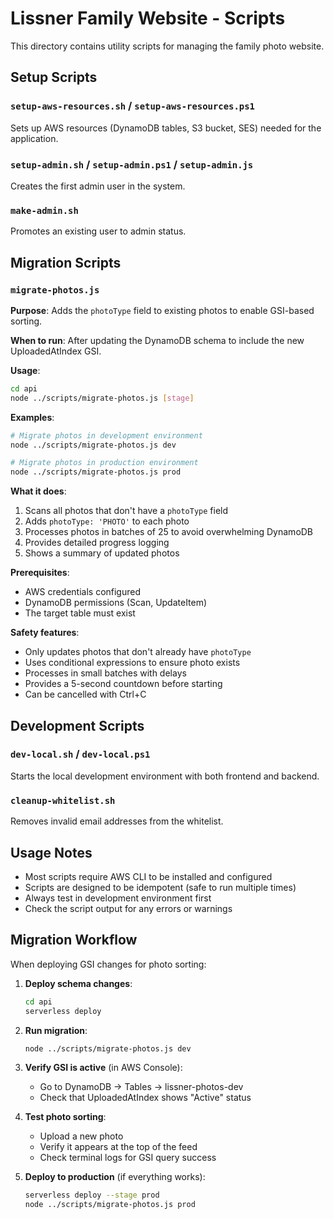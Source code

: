 # Lissner Family Website - Scripts

This directory contains utility scripts for managing the family photo website.

## Setup Scripts

### `setup-aws-resources.sh` / `setup-aws-resources.ps1`
Sets up AWS resources (DynamoDB tables, S3 bucket, SES) needed for the application.

### `setup-admin.sh` / `setup-admin.ps1` / `setup-admin.js`
Creates the first admin user in the system.

### `make-admin.sh`
Promotes an existing user to admin status.

## Migration Scripts

### `migrate-photos.js`
**Purpose**: Adds the `photoType` field to existing photos to enable GSI-based sorting.

**When to run**: After updating the DynamoDB schema to include the new UploadedAtIndex GSI.

**Usage**:
```bash
cd api
node ../scripts/migrate-photos.js [stage]
```

**Examples**:
```bash
# Migrate photos in development environment
node ../scripts/migrate-photos.js dev

# Migrate photos in production environment
node ../scripts/migrate-photos.js prod
```

**What it does**:
1. Scans all photos that don't have a `photoType` field
2. Adds `photoType: 'PHOTO'` to each photo
3. Processes photos in batches of 25 to avoid overwhelming DynamoDB
4. Provides detailed progress logging
5. Shows a summary of updated photos

**Prerequisites**:
- AWS credentials configured
- DynamoDB permissions (Scan, UpdateItem)
- The target table must exist

**Safety features**:
- Only updates photos that don't already have `photoType`
- Uses conditional expressions to ensure photo exists
- Processes in small batches with delays
- Provides a 5-second countdown before starting
- Can be cancelled with Ctrl+C

## Development Scripts

### `dev-local.sh` / `dev-local.ps1`
Starts the local development environment with both frontend and backend.

### `cleanup-whitelist.sh`
Removes invalid email addresses from the whitelist.

## Usage Notes

- Most scripts require AWS CLI to be installed and configured
- Scripts are designed to be idempotent (safe to run multiple times)
- Always test in development environment first
- Check the script output for any errors or warnings

## Migration Workflow

When deploying GSI changes for photo sorting:

1. **Deploy schema changes**:
   ```bash
   cd api
   serverless deploy
   ```

2. **Run migration**:
   ```bash
   node ../scripts/migrate-photos.js dev
   ```

3. **Verify GSI is active** (in AWS Console):
   - Go to DynamoDB → Tables → lissner-photos-dev
   - Check that UploadedAtIndex shows "Active" status

4. **Test photo sorting**:
   - Upload a new photo
   - Verify it appears at the top of the feed
   - Check terminal logs for GSI query success

5. **Deploy to production** (if everything works):
   ```bash
   serverless deploy --stage prod
   node ../scripts/migrate-photos.js prod
   ``` 
